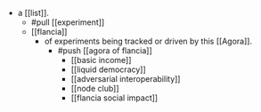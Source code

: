 - a [[list]].
  - #pull [[experiment]]
  - [[flancia]]
    - of experiments being tracked or driven by this [[Agora]].
      - #push [[agora of flancia]]
        - [[basic income]]
        - [[liquid democracy]]
        - [[adversarial interoperability]]
        - [[node club]]
        - [[flancia social impact]]
